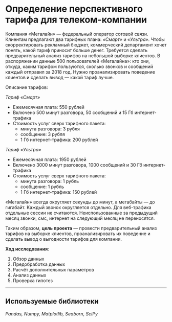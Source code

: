# Определение перспективного тарифа для телеком-компании

Компания «Мегалайн» — федеральный оператор сотовой связи. Клиентам предлагают два тарифных плана: *«Смарт»* и *«Ультра»*. Чтобы скорректировать рекламный бюджет, коммерческий департамент хочет понять, какой тариф приносит больше денег.
Требуется сделать предварительный анализ тарифов на небольшой выборке клиентов. В распоряжении данные 500 пользователей «Мегалайна»: кто они, откуда, каким тарифом пользуются, сколько звонков и сообщений каждый отправил за 2018 год. Нужно проанализировать поведение клиентов и сделать вывод — какой тариф лучше.

Описание тарифов:

*Тариф «Смарт»*
* Ежемесячная плата: 550 рублей
* Включено 500 минут разговора, 50 сообщений и 15 Гб интернет-трафика
* Стоимость услуг сверх тарифного пакета:
    * минута разговора: 3 рубля
    * сообщение: 3 рубля
    * 1 Гб интернет-трафика: 200 рублей

*Тариф «Ультра»*
* Ежемесячная плата: 1950 рублей
* Включено 3000 минут разговора, 1000 сообщений и 30 Гб интернет-трафика
* Стоимость услуг сверх тарифного пакета:
    * минута разговора: 1 рубль
    * сообщение: 1 рубль
    * 1 Гб интернет-трафика: 150 рублей
    
«Мегалайн» всегда округляет секунды до минут, а мегабайты — до гигабайт. Каждый звонок округляется отдельно. Для веб-трафика отдельные сессии не считаются. Неиспользованные за предыдущий месяц звонки, смс, интернет на следующий месяц не переносятся.

Таким образом, **цель проекта** — провести предварительный анализ тарифов на выборке клиентов, проанализировать их поведение и сделать вывод о выгодности тарифов для компании.

**Ход исследования**:
1. Обзор данных
2. Предобработка данных
3. Расчёт дополнительных параметров
4. Анализ данных
5. Проверка гипотез

___
## Используемые библиотеки

*Pandas, Numpy, Matplotlib, Seaborn, SciPy*
